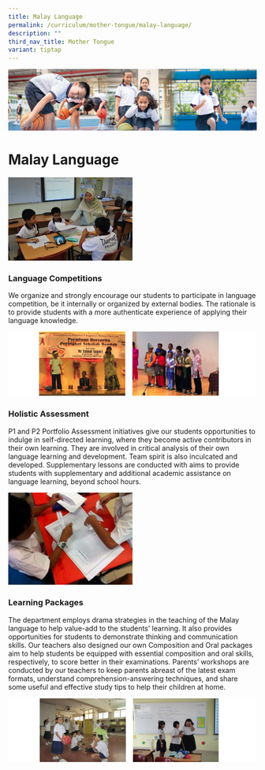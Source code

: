 ```yaml
---
title: Malay Language
permalink: /curriculum/mother-tongue/malay-language/
description: ""
third_nav_title: Mother Tongue
variant: tiptap
---
```

![](/images/Our%20Learning%20Experiences.jpg)

Malay Language
==============

<img src="/images/Malay%20Language-1.jpg" style="width:50%">


### **Language Competitions**

We organize and strongly encourage our students to participate in language competition, be it internally or organized by external bodies. The rationale is to provide students with a more authenticate experience of applying their language knowledge.

![](/images/MalayLang.png)

### **Holistic Assessment**

P1 and P2 Portfolio Assessment initiatives give our students opportunities to indulge in self-directed learning, where they become active contributors in their own learning. They are involved in critical analysis of their own language learning and development. Team spirit is also inculcated and developed. Supplementary lessons are conducted with aims to provide students with supplementary and additional academic assistance on language learning, beyond school hours.


<img src="/images/Malay%20Language-4.jpg" style="width:50%">

### **Learning Packages**

The department employs drama strategies in the teaching of the Malay language to help value-add to the students’ learning. It also provides opportunities for students to demonstrate thinking and communication skills. Our teachers also designed our own Composition and Oral packages aim to help students be equipped with essential composition and oral skills, respectively, to score better in their examinations. Parents’ workshops are conducted by our teachers to keep parents abreast of the latest exam formats, understand comprehension-answering techniques, and share some useful and effective study tips to help their children at home.

![](/images/MalayLang5.png)